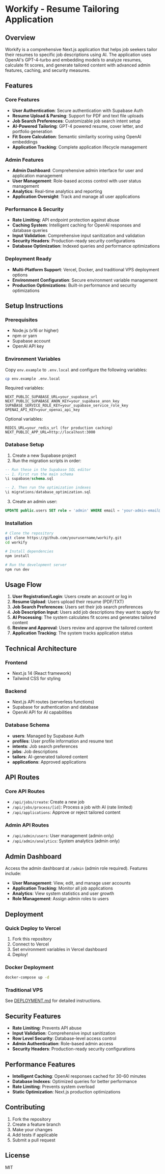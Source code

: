 # Workify - Resume Tailoring Application

## Overview

Workify is a comprehensive Next.js application that helps job seekers tailor their resumes to specific job descriptions using AI. The application uses OpenAI's GPT-4-turbo and embedding models to analyze resumes, calculate fit scores, and generate tailored content with advanced admin features, caching, and security measures.

## Features

### Core Features
- **User Authentication**: Secure authentication with Supabase Auth
- **Resume Upload & Parsing**: Support for PDF and text file uploads
- **Job Search Preferences**: Customizable job search intent setup
- **AI-Powered Tailoring**: GPT-4 powered resume, cover letter, and portfolio generation
- **Fit Score Calculation**: Semantic similarity scoring using OpenAI embeddings
- **Application Tracking**: Complete application lifecycle management

### Admin Features
- **Admin Dashboard**: Comprehensive admin interface for user and application management
- **User Management**: Role-based access control with user status management
- **Analytics**: Real-time analytics and reporting
- **Application Oversight**: Track and manage all user applications

### Performance & Security
- **Rate Limiting**: API endpoint protection against abuse
- **Caching System**: Intelligent caching for OpenAI responses and database queries
- **Input Validation**: Comprehensive input sanitization and validation
- **Security Headers**: Production-ready security configurations
- **Database Optimization**: Indexed queries and performance optimizations

### Deployment Ready
- **Multi-Platform Support**: Vercel, Docker, and traditional VPS deployment options
- **Environment Configuration**: Secure environment variable management
- **Production Optimizations**: Built-in performance and security optimizations

## Setup Instructions

### Prerequisites

- Node.js (v16 or higher)
- npm or yarn
- Supabase account
- OpenAI API key

### Environment Variables

Copy `env.example` to `.env.local` and configure the following variables:

```bash
cp env.example .env.local
```

Required variables:
```
NEXT_PUBLIC_SUPABASE_URL=your_supabase_url
NEXT_PUBLIC_SUPABASE_ANON_KEY=your_supabase_anon_key
SUPABASE_SERVICE_ROLE_KEY=your_supabase_service_role_key
OPENAI_API_KEY=your_openai_api_key
```

Optional variables:
```
REDIS_URL=your_redis_url (for production caching)
NEXT_PUBLIC_APP_URL=http://localhost:3000
```

### Database Setup

1. Create a new Supabase project
2. Run the migration scripts in order:

```sql
-- Run these in the Supabase SQL editor
-- 1. First run the main schema
\i supabase/schema.sql

-- 2. Then run the optimization indexes
\i migrations/database_optimization.sql
```

3. Create an admin user:
```sql
UPDATE public.users SET role = 'admin' WHERE email = 'your-admin-email@example.com';
```

### Installation

```bash
# Clone the repository
git clone https://github.com/yourusername/workify.git
cd workify

# Install dependencies
npm install

# Run the development server
npm run dev
```

## Usage Flow

1. **User Registration/Login**: Users create an account or log in
2. **Resume Upload**: Users upload their resume (PDF/TXT)
3. **Job Search Preferences**: Users set their job search preferences
4. **Job Description Input**: Users add job descriptions they want to apply for
5. **AI Processing**: The system calculates fit scores and generates tailored content
6. **Review and Approval**: Users review and approve the tailored content
7. **Application Tracking**: The system tracks application status

## Technical Architecture

### Frontend
- Next.js 14 (React framework)
- Tailwind CSS for styling

### Backend
- Next.js API routes (serverless functions)
- Supabase for authentication and database
- OpenAI API for AI capabilities

### Database Schema

- **users**: Managed by Supabase Auth
- **profiles**: User profile information and resume text
- **intents**: Job search preferences
- **jobs**: Job descriptions
- **tailors**: AI-generated tailored content
- **applications**: Approved applications

## API Routes

### Core API Routes
- `/api/jobs/create`: Create a new job
- `/api/jobs/process/[id]`: Process a job with AI (rate limited)
- `/api/applications`: Approve or reject tailored content

### Admin API Routes
- `/api/admin/users`: User management (admin only)
- `/api/admin/analytics`: System analytics (admin only)

## Admin Dashboard

Access the admin dashboard at `/admin` (admin role required). Features include:

- **User Management**: View, edit, and manage user accounts
- **Application Tracking**: Monitor all job applications
- **Analytics**: View system statistics and user growth
- **Role Management**: Assign admin roles to users

## Deployment

### Quick Deploy to Vercel

1. Fork this repository
2. Connect to Vercel
3. Set environment variables in Vercel dashboard
4. Deploy!

### Docker Deployment

```bash
docker-compose up -d
```

### Traditional VPS

See [DEPLOYMENT.md](DEPLOYMENT.md) for detailed instructions.

## Security Features

- **Rate Limiting**: Prevents API abuse
- **Input Validation**: Comprehensive input sanitization
- **Row Level Security**: Database-level access control
- **Admin Authentication**: Role-based admin access
- **Security Headers**: Production-ready security configurations

## Performance Features

- **Intelligent Caching**: OpenAI responses cached for 30-60 minutes
- **Database Indexes**: Optimized queries for better performance
- **Rate Limiting**: Prevents system overload
- **Static Optimization**: Next.js production optimizations

## Contributing

1. Fork the repository
2. Create a feature branch
3. Make your changes
4. Add tests if applicable
5. Submit a pull request

## License

MIT
